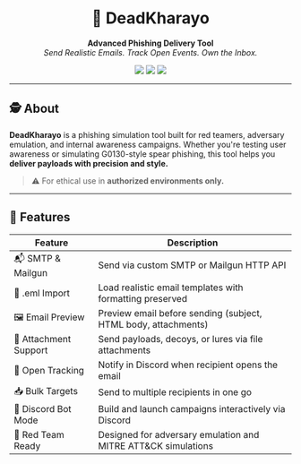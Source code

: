<h1 align="center">🎣 DeadKharayo</h1>
<p align="center">
  <b>Advanced Phishing Delivery Tool</b><br>
  <i>Send Realistic Emails. Track Open Events. Own the Inbox.</i>
</p>

<p align="center">
  <img src="https://img.shields.io/badge/Phishing-Simulation-red?style=flat-square">
  <img src="https://img.shields.io/badge/Mailgun/API-blue?style=flat-square">
  <img src="https://img.shields.io/badge/Tracking-Enabled-orange?style=flat-square">
</p>

---

## 🕵️ About

**DeadKharayo** is a phishing simulation tool built for red teamers, adversary emulation, and internal awareness campaigns. Whether you're testing user awareness or simulating G0130-style spear phishing, this tool helps you **deliver payloads with precision and style.**

> ⚠️ For ethical use in **authorized environments only.**

---

## 🧰 Features

| Feature                | Description                                                        |
|------------------------|--------------------------------------------------------------------|
| 📬 SMTP & Mailgun      | Send via custom SMTP or Mailgun HTTP API                           |
| 📝 .eml Import         | Load realistic email templates with formatting preserved           |
| 🖼️ Email Preview       | Preview email before sending (subject, HTML body, attachments)     |
| 📎 Attachment Support  | Send payloads, decoys, or lures via file attachments               |
| 📡 Open Tracking       | Notify in Discord when recipient opens the email                   |
| 📥 Bulk Targets        | Send to multiple recipients in one go                              |
| 💬 Discord Bot Mode    | Build and launch campaigns interactively via Discord               |
| 🧪 Red Team Ready      | Designed for adversary emulation and MITRE ATT&CK simulations      |
